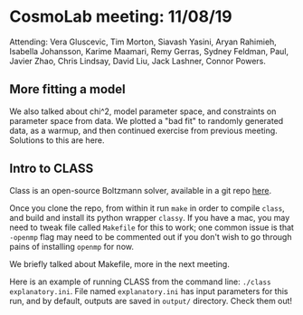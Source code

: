 # CosmoLab meeting: 11/08/19

Attending: Vera Gluscevic, Tim Morton, Siavash Yasini, Aryan Rahimieh, Isabella Johansson, Karime Maamari, Remy Gerras, Sydney Feldman, Paul, Javier Zhao, Chris Lindsay, David Liu, Jack Lashner, Connor Powers. 


## More fitting a model

We also talked about chi^2, model parameter space, and constraints on parameter space from data. We plotted a "bad fit" to randomly generated data, as a warmup, and then continued exercise from previous meeting. Solutions to this are here.

## Intro to CLASS

Class is an open-source Boltzmann solver, available in a git repo [here](https://github.com/lesgourg/class_public).

Once you clone the repo, from within it run `make` in order to compile `class`, and build and install its python wrapper `classy`. If you have a mac, you may need to tweak file called `Makefile` for this to work; one common issue is that `-openmp` flag may need to be commented out if you don't wish to go through pains of installing `openmp` for now.

We briefly talked about Makefile, more in the next meeting.

Here is an example of running CLASS from the command line: `./class explanatory.ini`. File named `explanatory.ini` has input parameters for this run, and by default, outputs are saved in `output/` directory. Check them out!
